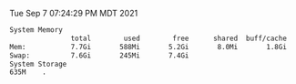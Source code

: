 Tue Sep  7 07:24:29 PM MDT 2021
```bash
System Memory
               total        used        free      shared  buff/cache   available
Mem:           7.7Gi       588Mi       5.2Gi       8.0Mi       1.8Gi       6.7Gi
Swap:          7.6Gi       245Mi       7.4Gi
System Storage
635M	.
```
